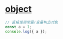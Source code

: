 # [object](https://developer.mozilla.org/en-US/docs/Web/JavaScript/Reference/Global_Objects/Object)

```js
// 直接使用常量/变量构造对象
const a = 1;
console.log({ a });
```
